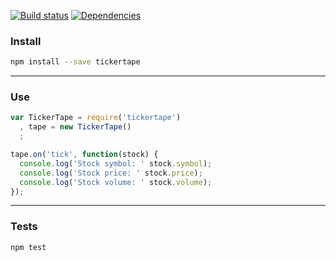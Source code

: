 [![Build status](https://travis-ci.org/gswalden/tickertape.svg?branch=master)](https://travis-ci.org/gswalden/tickertape)
[![Dependencies](https://david-dm.org/gswalden/tickertape.svg)](https://david-dm.org/gswalden/tickertape)

### Install
```sh
npm install --save tickertape
```

---

### Use
```js
var TickerTape = require('tickertape')
  , tape = new TickerTape()
  ;

tape.on('tick', function(stock) {
  console.log('Stock symbol: ' stock.symbol);
  console.log('Stock price: ' stock.price);
  console.log('Stock volume: ' stock.volume);
});
```

---

### Tests
```sh
npm test
```
